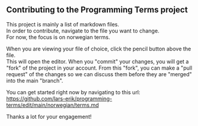 ## Contributing to the Programming Terms project

This project is mainly a list of markdown files.  
In order to contribute, navigate to the file you want to change.  
For now, the focus is on norwegian terms.  

When you are viewing your file of choice, click the pencil button above the file.  
This will open the editor. When you "commit" your changes, you will get a "fork" of the project in your account.
From this "fork", you can make a "pull request" of the changes so we can discuss them before they are "merged" into the main "branch".

You can get started right now by navigating to this url:  
https://github.com/lars-erik/programming-terms/edit/main/norwegian/terms.md

Thanks a lot for your engagement!